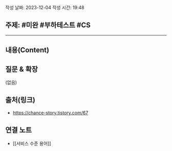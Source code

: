작성 날짜: 2023-12-04
작성 시간: 19:48

## 주제: #미완 #부하테스트 #CS 

----
## 내용(Content)


## 질문 & 확장

(없음)

## 출처(링크)
- https://chance-story.tistory.com/67

## 연결 노트
- [[서비스 수준 용어]]









